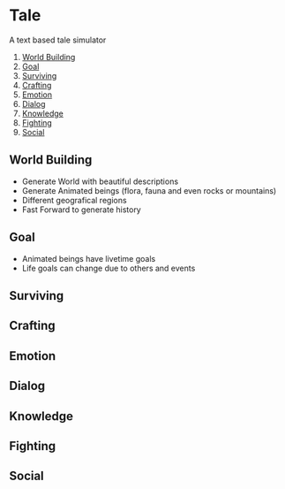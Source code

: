 # Tale
A text based tale simulator

1. [World Building](#world-building)
2. [Goal](#goal)
3. [Surviving](#surviving)
4. [Crafting](#crafting)
5. [Emotion](#emotion)
6. [Dialog](#dialog)
7. [Knowledge](#knowledge)
8. [Fighting](#fighting)
9. [Social](#social)

## World Building
- Generate World with beautiful descriptions
- Generate Animated beings (flora, fauna and even rocks or mountains)
- Different geografical regions
- Fast Forward to generate history

## Goal
- Animated beings have livetime goals
- Life goals can change due to others and events

## Surviving

## Crafting

## Emotion

## Dialog

## Knowledge

## Fighting

## Social

